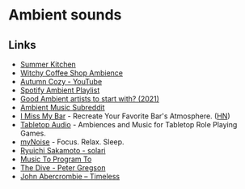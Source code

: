 # Ambient sounds

## Links

- [Summer Kitchen](https://www.youtube.com/watch?v=e3UFuF4sXlc)
- [Witchy Coffee Shop Ambience](https://www.youtube.com/watch?v=xeMdp4wqrTw)
- [Autumn Cozy - YouTube](https://www.youtube.com/channel/UC8O01n9bla2e-o3GAsOkCEg)
- [Spotify Ambient Playlist](https://open.spotify.com/playlist/5QOChSDsvLTtBwXmIn8Pss?si=KShjGiRPT5ClDiRixB14xA)
- [Good Ambient artists to start with? (2021)](https://www.reddit.com/r/ambientmusic/comments/lal3t6/good_ambient_artists_to_start_with/)
- [Ambient Music Subreddit](https://www.reddit.com/r/ambientmusic/)
- [I Miss My Bar](http://imissmybar.com/) - Recreate Your Favorite Bar's Atmosphere. ([HN](https://news.ycombinator.com/item?id=26188710))
- [Tabletop Audio](https://tabletopaudio.com/) - Ambiences and Music for Tabletop Role Playing Games.
- [myNoise](https://mynoise.net/) - Focus. Relax. Sleep.
- [Ryuichi Sakamoto - solari](https://www.youtube.com/watch?v=n6OqLXvri3M)
- [Music To Program To](https://alangrow.com/blog/music-to-program-to)
- [The Dive - Peter Gregson](https://open.spotify.com/track/01hFM9dS9M6lN4rUvo4A2u?si=wxMth1B9RESvGLy7XDJj6w)
- [John Abercrombie – Timeless](https://open.spotify.com/track/3nTQL2ScjeyOxjqSmDoCCr?si=-2XNmJG1TPmi_fd2w9QMPQ)
